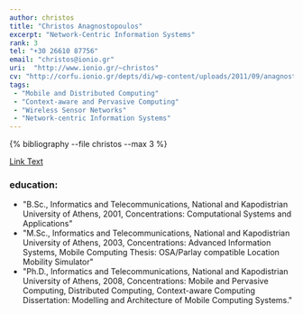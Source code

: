 ```yaml
---
author: christos
title: "Christos Anagnostopoulos"
excerpt: "Network-Centric Information Systems"
rank: 3
tel: "+30 26610 87756"
email: "christos@ionio.gr"
uri:  "http://www.ionio.gr/~christos"
cv: "http://corfu.ionio.gr/depts/di/wp-content/uploads/2011/09/anagnostopoulos_cv_gr_2011.pdf"
tags:
 - "Mobile and Distributed Computing"
 - "Context-aware and Pervasive Computing"
 - "Wireless Sensor Networks"
 - "Network-centric Information Systems"
---
```


{% bibliography --file christos --max 3 %}

<a href="{{ site.url }}{{ site.baseurl }}/scholars0/{{ page.author }}/" class="btn btn--primary">Link Text</a>

### education:  
  - "B.Sc., Informatics and Telecommunications, National and Kapodistrian University of Athens, 2001, Concentrations: Computational Systems and Applications"
  - "M.Sc., Informatics and Telecommunications, National and Kapodistrian University of Athens, 2003, Concentrations: Advanced Information Systems, Mobile Computing Thesis: OSA/Parlay compatible Location Mobility Simulator"
  - "Ph.D., Informatics and Telecommunications, National and Kapodistrian University of Athens, 2008, Concentrations: Mobile and Pervasive Computing, Distributed Computing, Context-aware Computing Dissertation: Modelling and Architecture of Mobile Computing Systems."
